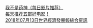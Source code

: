   
[我不是药神（每日影片推荐）](http://www.dianyue.me/archives/679/szyzedb5fktvwiy8/)  
[每天推荐五部好电影！](http://www.dianyue.me/archives/699/s4ldwjstxpvdpa1q/)  
[2018年07月13日世界經濟發展報綜合资訊](http://www.dianyue.me/archives/427/te8btug6gnri1iua/)
